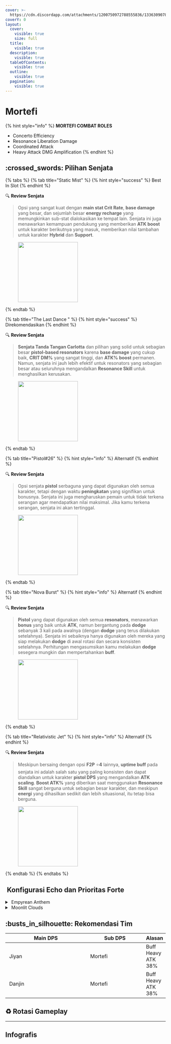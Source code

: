 ```yaml
---
cover: >-
  https://cdn.discordapp.com/attachments/1200750972788555836/1336309078485368912/image.png?ex=67a6a20f&is=67a5508f&hm=62e1384aa850c8fda104b9b9570795ca8df702fcab46994dfcfc5971c8e172f8&
coverY: 0
layout:
  cover:
    visible: true
    size: full
  title:
    visible: true
  description:
    visible: true
  tableOfContents:
    visible: true
  outline:
    visible: true
  pagination:
    visible: true
---
```


# Mortefi

{% hint style="info" %}
**MORTEFI COMBAT ROLES**

* Concerto Efficiency
* Resonance Liberation Damage
* Coordinated Attack
* Heavy Attack DMG Amplification
{% endhint %}

## :crossed\_swords: Pilihan Senjata

{% tabs %}
{% tab title="Static Mist" %}
{% hint style="success" %}
Best In Slot
{% endhint %}

:mag: **Review Senjata**&#x20;

> Opsi yang sangat kuat dengan **main stat Crit Rate**, **base damage** yang besar, dan sejumlah besar **energy recharge** yang memungkinkan sub-stat dialokasikan ke tempat lain. Senjata ini juga menawarkan kemampuan pendukung yang memberikan **ATK boost** untuk karakter berikutnya yang masuk, memberikan nilai tambahan untuk karakter **Hybrid** dan **Support**.

<figure><img src="https://wuthering.wiki/img/weapon_21030015.png" alt="" width="188"><figcaption></figcaption></figure>
{% endtab %}

{% tab title="The Last Dance " %}
{% hint style="success" %}
Direkomendasikan
{% endhint %}

:mag: **Review Senjata**&#x20;

> **Senjata Tanda Tangan Carlotta** dan pilihan yang solid untuk sebagian besar **pistol-based resonators** karena **base damage** yang cukup baik, **CRIT DM%** yang sangat tinggi, dan **ATK% boost** permanen. Namun, senjata ini jauh lebih efektif untuk resonators yang sebagian besar atau seluruhnya mengandalkan **Resonance Skill** untuk menghasilkan kerusakan.

<figure><img src="https://wuthering.wiki/img/weapon_21030016.png" alt="" width="188"><figcaption></figcaption></figure>
{% endtab %}

{% tab title="Pistol#26" %}
{% hint style="info" %}
Alternatif
{% endhint %}

:mag: **Review Senjata**&#x20;

> Opsi senjata **pistol** serbaguna yang dapat digunakan oleh semua karakter, tetapi dengan waktu **peningkatan** yang signifikan untuk bonusnya. Senjata ini juga mengharuskan pemain untuk tidak terkena serangan agar mendapatkan nilai maksimal. Jika kamu terkena serangan, senjata ini akan tertinggal.

<figure><img src="https://wuthering.wiki/img/weapon_21030034.png" alt="" width="188"><figcaption></figcaption></figure>
{% endtab %}

{% tab title="Nova Burst" %}
{% hint style="info" %}
Alternatif
{% endhint %}

:mag: **Review Senjata**&#x20;

> **Pistol** yang dapat digunakan oleh semua **resonators**, menawarkan **bonus** yang baik untuk **ATK**, namun bergantung pada **dodge** sebanyak 3 kali pada awalnya (dengan **dodge** yang terus dilakukan setelahnya). Senjata ini sebaiknya hanya digunakan oleh mereka yang siap melakukan **dodge** di awal rotasi dan secara konsisten setelahnya. Perhitungan mengasumsikan kamu melakukan **dodge** sesegera mungkin dan mempertahankan **buff**.

<figure><img src="https://wuthering.wiki/img/weapon_21030064.png" alt="" width="188"><figcaption></figcaption></figure>
{% endtab %}

{% tab title="Relativistic Jet" %}
{% hint style="info" %}
Alternatif
{% endhint %}

:mag: **Review Senjata**&#x20;

> Meskipun bersaing dengan opsi **F2P** :star:**4** lainnya, **uptime buff** pada senjata ini adalah salah satu yang paling konsisten dan dapat diandalkan untuk karakter **pistol DPS** yang mengandalkan **ATK scaling**. **Boost ATK%** yang diberikan saat menggunakan **Resonance Skill** sangat berguna untuk sebagian besar karakter, dan meskipun **energi** yang dihasilkan sedikit dan lebih situasional, itu tetap bisa berguna.

<figure><img src="https://wuthering.wiki/img/weapon_21030084.png" alt="" width="188"><figcaption></figcaption></figure>
{% endtab %}
{% endtabs %}

## <img src="https://wuthering.wiki/img/item_10.png" alt="" data-size="line"> Konfigurasi Echo dan Prioritas Forte&#x20;

<details>

<summary><img src="https://wuthering.wiki/img/fettericon_13.png" alt="" data-size="line"> Empyrean Anthem</summary>

Hecate -  (CR% / CDM%)

![](https://wuthering.wiki/img/monster_340000100.png)

#### Echo Sett

* 3 - <mark style="color:red;">**Fusion DMG**</mark> bonus%
* 3 - <mark style="color:red;">**Fusion DMG**</mark> bonus%
* 1 - ATK%
* 1 - ATK%

#### Prioritas Echo Substat

* CR% / CDM%
* ER% (120% - 140%)
* ATK%
* Reso Lib%
* Flat ATK

#### Prioritas Forte

Libe   >   Forte   >   Reso skill   =   BA   =   Introtro

</details>

<details>

<summary><img src="https://wuthering.wiki/img/fettericon_8.png" alt="" data-size="line"> Moonlit Clouds</summary>

Impermenance Heron - CR% / CDM%

![](https://wuthering.wiki/img/monster_330000030.png)

#### Echo Sett

* 3 - <mark style="color:red;">**Fusion DMG**</mark> bonus%
* 3 - <mark style="color:red;">**Fusion DMG**</mark> bonus%
* 1 - ATK%
* 1 - ATK%

#### Prioritas Echo Substat

* CR% / CDM%
* ER% (120% - 140%)
* ATK%
* Reso Lib%
* Flat ATK

#### Prioritas Forte

Libe   >   Forte   >   Reso skill   =   BA   =   Intro

</details>

## :busts\_in\_silhouette: Rekomendasi Tim

<table><thead><tr><th width="293">Main DPS</th><th width="194.8193359375">Sub DPS</th><th>Alasan</th></tr></thead><tbody><tr><td><img src="https://cdn.discordapp.com/attachments/1200750972788555836/1336417061588566036/3.png?ex=67a706a0&is=67a5b520&hm=70e8672d7c9bb48d5eb395441bad186aa50b76e79031ce1e6fe367c7fcfa1f35&" alt="" data-size="line"><img src="https://wuthering.wiki/img/fettericon_4.png" alt="" data-size="line"> Jiyan</td><td><img src="https://media.discordapp.net/attachments/1200750972788555836/1336417061949149235/4.png?ex=67a3bae0&#x26;is=67a26960&#x26;hm=c9d8129ac3c4f1ac098a4889b78bc0950debb5551028822ad647688757e53ee8&#x26;=&#x26;format=webp&#x26;quality=lossless" alt="" data-size="line"><img src="https://wuthering.wiki/img/fettericon_10.png" alt="" data-size="line"><img src="https://wuthering.wiki/img/fettericon_8.png" alt="" data-size="line"> Mortefi</td><td>Buff Heavy ATK 38%</td></tr><tr><td><img src="https://cdn.discordapp.com/attachments/1200750972788555836/1336416908077039686/25.png?ex=67a7067c&is=67a5b4fc&hm=8bbe5b3f34796c9b15677f5454aacea6b46d6c9bfccee19d290f20468612cf75&" alt="" data-size="line"><img src="https://wuthering.wiki/img/fettericon_6.png" alt="" data-size="line"> Danjin</td><td><img src="https://media.discordapp.net/attachments/1200750972788555836/1336417061949149235/4.png?ex=67a3bae0&#x26;is=67a26960&#x26;hm=c9d8129ac3c4f1ac098a4889b78bc0950debb5551028822ad647688757e53ee8&#x26;=&#x26;format=webp&#x26;quality=lossless" alt="" data-size="line"><img src="https://wuthering.wiki/img/fettericon_10.png" alt="" data-size="line"><img src="https://wuthering.wiki/img/fettericon_8.png" alt="" data-size="line"> Mortefi</td><td>Buff Heavy ATK 38%</td></tr></tbody></table>

## :recycle: Rotasi Gameplay

***

## Infografis

<figure><img src="https://cdn.discordapp.com/attachments/1200750972788555836/1337395273445670932/4.png?ex=67a749e8&#x26;is=67a5f868&#x26;hm=3b8fafbe7683a2ea9a392c5ace4d7f6a0b103df87c4348db3be19fe0a3ea177e&#x26;" alt=""><figcaption></figcaption></figure>



<figure><img src="https://media.discordapp.net/attachments/1200750972788555836/1336360912852095107/4.png?ex=67a38696&#x26;is=67a23516&#x26;hm=deb986602c19d5a7a8584c5e38e91c3b6d2d92287204e7a2b87d695a19241303&#x26;=&#x26;format=webp&#x26;quality=lossless&#x26;width=1202&#x26;height=676" alt=""><figcaption></figcaption></figure>

